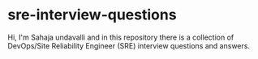 # sre-interview-questions
Hi, I'm Sahaja undavalli and in this repository there is a collection of DevOps/Site Reliability Engineer (SRE) interview questions and answers.



